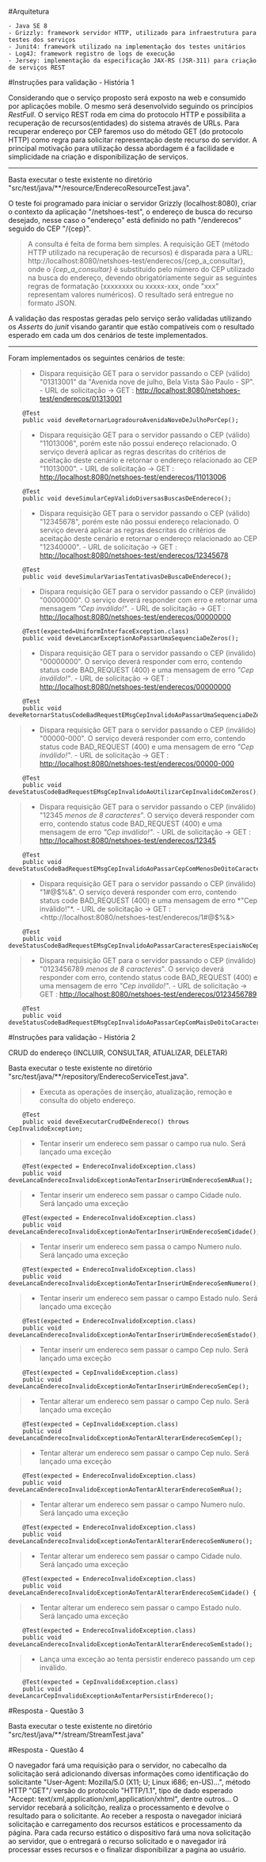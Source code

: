#Arquitetura

	- Java SE 8
	- Grizzly: framework servidor HTTP, utilizado para infraestrutura para testes dos serviços
	- Junit4: framework utilizado na implementação dos testes unitários
	- Log4J: framework registro de logs de execução
	- Jersey: implementação da especificação JAX-RS (JSR-311) para criação de serviços REST

#Instruções para validação - História 1

Considerando que o serviço proposto será exposto na web e consumido por aplicações mobile. O mesmo será desenvolvido seguindo os princípios *RestFull*. O serviço REST roda em cima do protocolo HTTP e possibilita a recuperação de recursos(entidades) do sistema através de URLs. Para recuperar endereço por CEP faremos uso do método GET (do protocolo HTTP) como regra para solicitar representação deste recurso do servidor. A principal motivação para utilização dessa abordagem é a facilidade e simplicidade na criação e disponibilização de serviços.

--------------------------------------

Basta executar o teste existente no diretório "src/test/java/**/resource/EnderecoResourceTest.java".

O teste foi programado para iniciar o servidor Grizzly (localhost:8080), criar o contexto da aplicação "/netshoes-test", o endereço de busca do recurso desejado, nesse caso o "endereço" está definido no path "/enderecos" seguido do CEP "/{cep}".

> A consulta é feita de forma bem simples. A requisição GET (método HTTP utilizado na recuperação de recursos) é disparada para a URL: http://localhost:8080/netshoes-test/enderecos/{cep_a_consultar}, onde o *{cep_a_consultar}* é substituido pelo número do CEP utilizado na busca do endereço, devendo obrigatóriamente seguir as seguintes regras de formatação (xxxxxxxx ou xxxxx-xxx, onde "xxx" representam valores numéricos). O resultado será entregue no formato JSON.

A validação das respostas geradas pelo serviço serão validadas utilizando os *Asserts* do *junit* visando garantir que estão compatíveis com o resultado esperado em cada um dos cenários de teste implementados.

-----------------------------

Foram implementados os seguintes cenários de teste:

> * Dispara requisição GET para o servidor passando o CEP (válido) "01313001" da "Avenida nove de julho, Bela Vista São Paulo - SP".
	- URL de solicitação -> GET : <http://localhost:8080/netshoes-test/enderecos/01313001>
```
	@Test
	public void deveRetornarLogradouroAvenidaNoveDeJulhoPorCep();
```

> * Dispara requisição GET para o servidor passando o CEP (válido) "11013006", porém este não possui endereço relacionado. O serviço deverá aplicar as regras descritas do critérios de aceitação deste cenário e retornar o endereço relacionado ao CEP "11013000".
	- URL de solicitação -> GET : <http://localhost:8080/netshoes-test/enderecos/11013006>
```
	@Test
	public void deveSimularCepValidoDiversasBuscasDeEndereco();
```

> * Dispara requisição GET para o servidor passando o CEP (válido) "12345678", porém este não possui endereço relacionado. O serviço deverá aplicar as regras descritas do critérios de aceitação deste cenário e retornar o endereço relacionado ao CEP "12340000".
	- URL de solicitação -> GET : <http://localhost:8080/netshoes-test/enderecos/12345678>
```
	@Test
	public void deveSimularVariasTentativasDeBuscaDeEndereco();
```

> * Dispara requisição GET para o servidor passando o CEP (inválido) "00000000". O serviço deverá responder com erro e retornar uma mensagem *"Cep inválido!"*.
	- URL de solicitação -> GET : <http://localhost:8080/netshoes-test/enderecos/00000000>
```
	@Test(expected=UniformInterfaceException.class)
	public void deveLancarExceptionAoPassarUmaSequenciaDeZeros();
```

> * Dispara requisição GET para o servidor passando o CEP (inválido) "00000000". O serviço deverá responder com erro, contendo status code BAD_REQUEST (400) e uma mensagem de erro *"Cep inválido!"*.
	- URL de solicitação -> GET : <http://localhost:8080/netshoes-test/enderecos/00000000>
```
	@Test
	public void deveRetornarStatusCodeBadRequestEMsgCepInvalidoAoPassarUmaSequenciaDeZeros();
```

> * Dispara requisição GET para o servidor passando o CEP (inválido) "00000-000". O serviço deverá responder com erro, contendo status code BAD_REQUEST (400) e uma mensagem de erro *"Cep inválido!"*.
	- URL de solicitação -> GET : <http://localhost:8080/netshoes-test/enderecos/00000-000>
```
	@Test
	public void deveStatusCodeBadRequestEMsgCepInvalidoAoUtilizarCepInvalidoComZeros();
```

> * Dispara requisição GET para o servidor passando o CEP (inválido) "12345 *menos de 8 caracteres*". O serviço deverá responder com erro, contendo status code BAD_REQUEST (400) e uma mensagem de erro *"Cep inválido!"*.
	- URL de solicitação -> GET : <http://localhost:8080/netshoes-test/enderecos/12345>
```
	@Test
	public void deveStatusCodeBadRequestEMsgCepInvalidoAoPassarCepComMenosDeOitoCaracteres();
```

> * Dispara requisição GET para o servidor passando o CEP (inválido) "1#@$%&". O serviço deverá responder com erro, contendo status code BAD_REQUEST (400) e uma mensagem de erro *"Cep inválido!"*.
	- URL de solicitação -> GET : <http://localhost:8080/netshoes-test/enderecos/1#@$%&>
```
	@Test
	public void deveStatusCodeBadRequestEMsgCepInvalidoAoPassarCaracteresEspeciaisNoCep();
```

> * Dispara requisição GET para o servidor passando o CEP (inválido) "0123456789 *menos de 8 caracteres*". O serviço deverá responder com erro, contendo status code BAD_REQUEST (400) e uma mensagem de erro *"Cep inválido!"*.
	- URL de solicitação -> GET : <http://localhost:8080/netshoes-test/enderecos/0123456789>
```
	@Test
	public void deveStatusCodeBadRequestEMsgCepInvalidoAoPassarCepComMaisDeOitoCaracteres();
```


#Instruções para validação - História 2

CRUD do endereço (INCLUIR, CONSULTAR, ATUALIZAR, DELETAR)

Basta executar o teste existente no diretório "src/test/java/**/repository/EnderecoServiceTest.java".

> * Executa as operações de inserção, atualização, remoção e consulta do objeto endereço.
```
	@Test
	public void deveExecutarCrudDeEndereco() throws CepInvalidoException;
```

> * Tentar inserir um endereco sem passar o campo rua nulo. Será lançado uma exceção <EnderecoInvalidoException>
```
    @Test(expected = EnderecoInvalidoException.class)
	public void deveLancaEnderecoInvalidoExceptionAoTentarInserirUmEnderecoSemARua();
```

> * Tentar inserir um endereco sem passar o campo Cidade nulo. Será lançado uma exceção <EnderecoInvalidoException>
```
    @Test(expected = EnderecoInvalidoException.class)
	public void deveLancaEnderecoInvalidoExceptionAoTentarInserirUmEnderecoSemCidade();
```

> * Tentar inserir um endereco sem passa o campo Numero nulo. Será lançado uma exceção <EnderecoInvalidoException>
```
    @Test(expected = EnderecoInvalidoException.class)
	public void deveLancaEnderecoInvalidoExceptionAoTentarInserirUmEnderecoSemNumero();
```

> * Tentar inserir um endereco sem passar o campo Estado nulo. Será lançado uma exceção <EnderecoInvalidoException>
```
    @Test(expected = EnderecoInvalidoException.class)
	public void deveLancaEnderecoInvalidoExceptionAoTentarInserirUmEnderecoSemEstado();
```

> * Tentar inserir um endereco sem passar o campo Cep nulo. Será lançado uma exceção <CepInvalidoException>
```
    @Test(expected = CepInvalidoException.class)
	public void deveLancaEnderecoInvalidoExceptionAoTentarInserirUmEnderecoSemCep();
```

> * Tentar alterar um endereco sem passar o campo Cep nulo. Será lançado uma exceção <CepInvalidoException>
```
    @Test(expected = CepInvalidoException.class)
 	public void deveLancaEnderecoInvalidoExceptionAoTentarAlterarEnderecoSemCep();
```

> * Tentar alterar um endereco sem passar o campo Cep nulo. Será lançado uma exceção <EnderecoInvalidoException>
```
    @Test(expected = EnderecoInvalidoException.class)
 	public void deveLancaEnderecoInvalidoExceptionAoTentarAlterarEnderecoSemRua();
```

> * Tentar alterar um endereco sem passar o campo Numero nulo. Será lançado uma exceção <EnderecoInvalidoException>
```
    @Test(expected = EnderecoInvalidoException.class)
    public void deveLancaEnderecoInvalidoExceptionAoTentarAlterarEnderecoSemNumero();
```

> * Tentar alterar um endereco sem passar o campo Cidade nulo. Será lançado uma exceção <EnderecoInvalidoException>
```
    @Test(expected = EnderecoInvalidoException.class)
    public void deveLancaEnderecoInvalidoExceptionAoTentarAlterarEnderecoSemCidade() {
```

> * Tentar alterar um endereco sem passar o campo Estado nulo. Será lançado uma exceção <EnderecoInvalidoException>
```
    @Test(expected = EnderecoInvalidoException.class)
    public void deveLancaEnderecoInvalidoExceptionAoTentarAlterarEnderecoSemEstado();
```

> * Lança uma exceção <CepInvalidoException> ao tenta persistir endereco passando um cep inválido.
```
    @Test(expected = CepInvalidoException.class)
	public void deveLancarCepInvalidoExceptionAoTentarPersistirEndereco();
```

#Resposta - Questão 3

Basta executar o teste existente no diretório "src/test/java/**/stream/StreamTest.java"

#Resposta - Questão 4

O navegador fará uma requisição para o servidor, no cabecalho da solicitação será adicionando diversas informações como identificação do solicitante "User-Agent: Mozilla/5.0 (X11; U; Linux i686; en-US)...", método HTTP "GET"/ versão do protocolo "HTTP/1.1", tipo de dado esperado "Accept: text/xml,application/xml,application/xhtml", dentre outros... O servidor recebará a solicitção, realiza o processamento e devolve o resultado para o solicitante. Ao receber a resposta o navegador iniciará solicitação e carregamento dos recursos estáticos e processamento da página. Para cada recurso estático o dispositivo fará uma nova solicitação ao servidor, que o entregará o recurso solicitado e o navegador irá processar esses recursos e o finalizar disponibilizar a pagina ao usuário.



